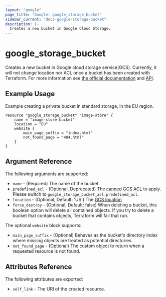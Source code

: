 ```yaml
---
layout: "google"
page_title: "Google: google_storage_bucket"
sidebar_current: "docs-google-storage-bucket"
description: |-
  Creates a new bucket in Google Cloud Storage.
---
```


# google\_storage\_bucket

Creates a new bucket in Google cloud storage service(GCS). Currently, it will not change location nor ACL once a bucket has been created with Terraform. For more information see [the official documentation](https://cloud.google.com/storage/docs/overview) and [API](https://cloud.google.com/storage/docs/json_api).


## Example Usage

Example creating a private bucket in standard storage, in the EU region. 

```
resource "google_storage_bucket" "image-store" {
	name = "image-store-bucket"
	location = "EU"
    website {
        main_page_suffix = "index.html"
        not_found_page = "404.html"
    }
}

```

## Argument Reference

The following arguments are supported:

* `name` - (Required) The name of the bucket.
* `predefined_acl` - (Optional, Deprecated) The [canned GCS ACL](https://cloud.google.com/storage/docs/access-control#predefined-acl) to apply. Please switch
to `google_storage_bucket_acl.predefined_acl`.
* `location` - (Optional, Default: 'US') The [GCS location](https://cloud.google.com/storage/docs/bucket-locations) 
* `force_destroy` - (Optional, Default: false) When deleting a bucket, this boolean option will delete all contained objects. If you try to delete a bucket that contains objects, Terraform will fail that run. 

The optional `website` block supports:

* `main_page_suffix` - (Optional) Behaves as the bucket's directory index where missing objects are treated as potential directories.
* `not_found_page` - (Optional) The custom object to return when a requested resource is not found.

## Attributes Reference

The following attributes are exported:

* `self_link` - The URI of the created resource.
